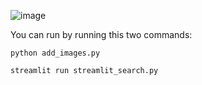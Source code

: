 ![image](https://github.com/user-attachments/assets/c48425d3-6caf-4c3d-945e-8ca48761ebd9)

You can run by running this two commands:
  ```
python add_images.py

streamlit run streamlit_search.py
```
